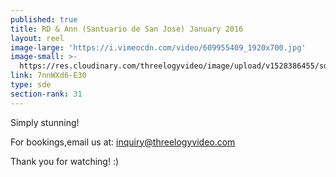 ```yaml
---
published: true
title: RD & Ann (Santuario de San Jose) January 2016
layout: reel
image-large: 'https://i.vimeocdn.com/video/609955409_1920x700.jpg'
image-small: >-
  https://res.cloudinary.com/threelogyvideo/image/upload/v1528386455/sde/Rd_a.jpg
link: 7nnWXd6-E30
type: sde
section-rank: 31
---
```

Simply stunning!

For bookings,email us at: inquiry@threelogyvideo.com

Thank you for watching! :)
